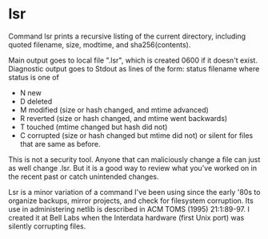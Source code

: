 # lsr
Command lsr prints a recursive listing of the current directory, including
quoted filename, size, modtime, and sha256(contents).

Main output goes to local file ".lsr", which is created 0600 if it doesn't exist.
Diagnostic output goes to Stdout as lines of the form: status filename
where status is one of
- N new
- D deleted
- M modified (size or hash changed, and mtime advanced)
- R reverted (size or hash changed, and mtime went backwards)
- T touched (mtime changed but hash did not)
- C corrupted (size or hash changed but mtime did not)
or silent for files that are same as before.

This is not a security tool. Anyone that can maliciously change a file can
just as well change .lsr. But it is a good way to review what you've worked
on in the recent past or catch unintended changes.

Lsr is a minor variation of a command I've been using since the early '80s
to organize backups, mirror projects, and check for filesystem corruption.
Its use in administering netlib is described in ACM TOMS (1995) 21:1:89-97.
I created it at Bell Labs when the Interdata hardware (first Unix port)
was silently corrupting files.
